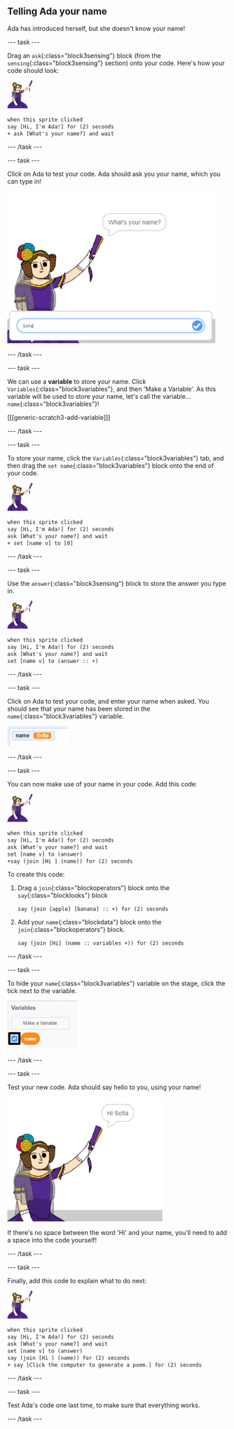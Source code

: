 ## Telling Ada your name

Ada has introduced herself, but she doesn't know your name!

\--- task \---

Drag an `ask`{:class="block3sensing"} block (from the `sensing`{:class="block3sensing"} section) onto your code. Here's how your code should look:

![ada sprite](images/ada-sprite.png)

```blocks3
when this sprite clicked
say [Hi, I'm Ada!] for (2) seconds
+ ask [What's your name?] and wait
```

\--- /task \---

\--- task \---

Click on Ada to test your code. Ada should ask you your name, which you can type in!

![ada sprite asking whats your name](images/poetry-input.png)

\--- /task \---

\--- task \---

We can use a **variable** to store your name. Click `Variables`{:class="block3variables"}, and then 'Make a Variable'. As this variable will be used to store your name, let's call the variable... `name`{:class="block3variables"}!

[[[generic-scratch3-add-variable]]]

\--- /task \---

\--- task \---

To store your name, click the `Variables`{:class="block3variables"} tab, and then drag the `set name`{:class="block3variables"} block onto the end of your code.

![ada sprite](images/ada-sprite.png)

```blocks3
when this sprite clicked
say [Hi, I'm Ada!] for (2) seconds
ask [What's your name?] and wait
+ set [name v] to [0]
```

\--- /task \---

\--- task \---

Use the `answer`{:class="block3sensing"} block to store the answer you type in.

![ada sprite](images/ada-sprite.png)

```blocks3
when this sprite clicked
say [Hi, I'm Ada!] for (2) seconds
ask [What's your name?] and wait
set [name v] to (answer :: +)
```

\--- /task \---

\--- task \---

Click on Ada to test your code, and enter your name when asked. You should see that your name has been stored in the `name`{:class="block3variables"} variable.

![screenshot](images/poetry-name-test.png)

\--- /task \---

\--- task \---

You can now make use of your name in your code. Add this code:

![ada sprite](images/ada-sprite.png)

```blocks3
when this sprite clicked
say [Hi, I'm Ada!] for (2) seconds
ask [What's your name?] and wait
set [name v] to (answer)
+say (join [Hi ] (name)) for (2) seconds 
```

To create this code:

1. Drag a `join`{:class="blockoperators"} block onto the `say`{:class="blocklooks"} block
    
    ```blocks3
    say (join [apple] [banana] :: +) for (2) seconds
    ```

2. Add your `name`{:class="blockdata"} block onto the `join`{:class="blockoperators"} block.
    
    ```blocks3
    say (join [Hi] (name :: variables +)) for (2) seconds
    ```

\--- /task \---

\--- task \---

To hide your `name`{:class="block3variables"} variable on the stage, click the tick next to the variable.

![tick name variable](images/poetry-tick-annotated.png)

\--- /task \---

\--- task \---

Test your new code. Ada should say hello to you, using your name!

![screenshot](images/poetry-name-test2.png)

If there's no space between the word 'Hi' and your name, you'll need to add a space into the code yourself!

\--- /task \---

\--- task \---

Finally, add this code to explain what to do next:

![ada sprite](images/ada-sprite.png)

```blocks3
when this sprite clicked
say [Hi, I'm Ada!] for (2) seconds
ask [What's your name?] and wait
set [name v] to (answer)
say (join [Hi ] (name)) for (2) seconds 
+ say [Click the computer to generate a poem.] for (2) seconds 
```

\--- /task \---

\--- task \---

Test Ada's code one last time, to make sure that everything works.

\--- /task \---